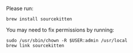 Please run:

    brew install sourcekitten

You may need to fix permissions by running:

    sudo /usr/sbin/chown -R $USER:admin /usr/local
    brew link sourcekitten
